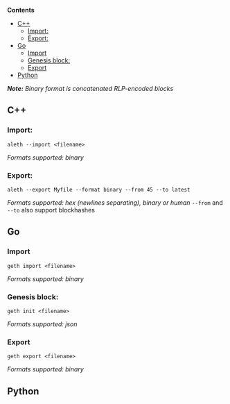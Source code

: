 <!-- START doctoc generated TOC please keep comment here to allow auto update -->
<!-- DON'T EDIT THIS SECTION, INSTEAD RE-RUN doctoc TO UPDATE -->
**Contents**

- [C++](#c)
  - [Import:](#import)
  - [Export:](#export)
- [Go](#go)
  - [Import](#import)
  - [Genesis block:](#genesis-block)
  - [Export](#export)
- [Python](#python)

<!-- END doctoc generated TOC please keep comment here to allow auto update -->

_**Note:** Binary format is concatenated RLP-encoded blocks_

## C++
### Import:
```
aleth --import <filename>
```
_Formats supported: binary_

### Export:
```
aleth --export Myfile --format binary --from 45 --to latest
```
_Formats supported: hex (newlines separating), binary or human_
`--from` and `--to` also support blockhashes

## Go
### Import
```
geth import <filename>
```
_Formats supported: binary_

### Genesis block:
```
geth init <filename>
```
_Formats supported: json_
### Export
```
geth export <filename>
```
_Formats supported: binary_
## Python